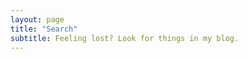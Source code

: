 ```yaml
---
layout: page
title: "Search"
subtitle: Feeling lost? Look for things in my blog.
---
```


<div id="search-box">
    <script async src="https://cse.google.com/cse.js?cx=8f277d790ae5de9c2"></script>
    <div class="gcse-search"></div>
</div>